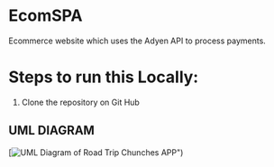 # EcomSPA
Ecommerce website which uses the Adyen API to process payments. 

# Steps to run this Locally: 

1. Clone the repository on Git Hub

## UML DIAGRAM 
[![UML Diagram of Road Trip Chunches APP")](https://drive.google.com/file/d/1X_NNQzXAyS1uGUQxsnXk3JD9veGnRnvl/view?usp=sharing)